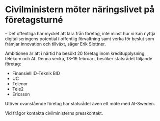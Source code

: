 # Civilministern möter näringslivet på företagsturné

– Det offentliga har mycket att lära från företag, inte minst hur vi kan nyttja digitaliseringens potential i offentlig förvaltning samt verka för beslut som främjar innovation och tillväxt, säger Erik Slottner.

Ambitionen är att i närtid ha besökt 20 företag inom kreditupplysning, telekom och AI. Denna vecka, 13–19 februari, besöker statsrådet följande företag:

* Finansiell ID-Teknik BID
* UC
* Telenor
* Tele2
* Ericsson

Utöver ovanstående företag har statsrådet även ett möte med AI-Sweden.

Vid frågor kontakta civilministerns presskontakt.
